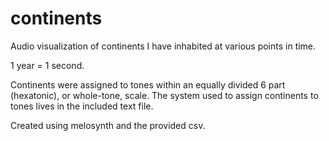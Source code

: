 # continents

Audio visualization of continents I have inhabited at various points in time. 

1 year = 1 second. 

Continents were assigned to tones within an equally divided 6 part (hexatonic), or whole-tone, scale. The system used to assign continents to tones lives in the included text file.

Created using melosynth and the provided csv.
